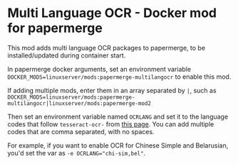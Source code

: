 # Multi Language OCR - Docker mod for papermerge

This mod adds multi language OCR packages to papermerge, to be installed/updated during container start.

In papermerge docker arguments, set an environment variable `DOCKER_MODS=linuxserver/mods:papermerge-multilangocr` to enable this mod.

If adding multiple mods, enter them in an array separated by `|`, such as `DOCKER_MODS=linuxserver/mods:papermerge-multilangocr|linuxserver/mods:papermerge-mod2`

Then set an environment variable named `OCRLANG` and set it to the language codes that follow `tesseract-ocr-` from [this page](https://packages.ubuntu.com/focal/tesseract-ocr-all). You can add multiple codes that are comma separated, with no spaces.

For example, if you want to enable OCR for Chinese Simple and Belarusian, you'd set the var as `-e OCRLANG="chi-sim,bel"`.